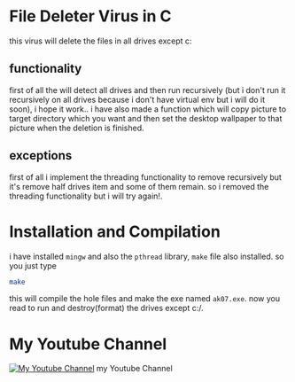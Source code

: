 # File Deleter Virus in C
this virus will delete the files in all drives except c:

## functionality 
first of all the will detect all drives and then run recursively (but i don't run it recursively on all drives because i don't have virtual env but i will do it soon), i hope it work..
i have also made a function which will copy picture to target directory which you want and then set the desktop wallpaper to that picture when the deletion is finished.

## exceptions
first of all i implement the threading functionality to remove recursively but it's remove half drives item and some of them remain. so i removed the threading functionality but i will try again!.

# Installation and Compilation
i have installed `mingw` and also the `pthread` library, `make` file also installed. so you just type

```bash
make
```
this will compile the hole files and make the exe named `ak07.exe`. now you read to run and destroy(format) the drives except c:/.

# My Youtube Channel
[![My Youtube Channel](https://yt3.ggpht.com/crkb6ZVGiEFQP6PxD-1pemoaWLq7mSrR9AF2uNO6ioSD0p-srAmUuuiBw4b4rNVwQ5OVC7lkeo8=s88-c-k-c0x00ffffff-no-rj)](https://www.youtube.com/channel/UCXfBXt_tDEGQmIdI3uoP0Ww) my Youtube Channel